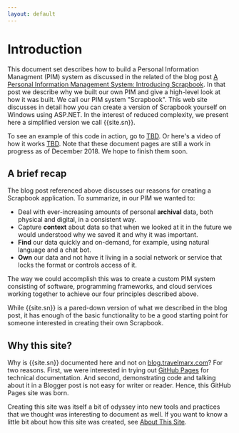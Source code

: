 ```yaml
---
layout: default
---
```


# Introduction

This document set describes how to build a Personal Information Managment (PIM) system as discussed in the related of the blog post [A Personal Information Management System: Introducing Scrapbook][blog]. In that post we describe why we built our own PIM and give a  high-level look at how it was built. We call our PIM system "Scrapbook". This web site discusses in detail how you can create a version of Scrapbook yourself on Windows using ASP.NET. In the interest of reduced complexity, we present here a simplified version we call {{site.sn}}.

To see an example of this code in action, go to [TBD][demo]. Or here's a video of how it works [TBD][demo]. Note that these document pages are still a work in progress as of December 2018. We hope to finish them soon.

## A brief recap

The blog post referenced above discusses our reasons for creating a Scrapbook application. To summarize, in our PIM we wanted to:

* Deal with ever-increasing amounts of personal **archival** data, both physical and digital, in a consistent way.
* Capture **context** about data so that when we looked at it in the future we would understood why we saved it and why it was important.
* **Find** our data quickly and on-demand, for example, using natural language and a chat bot.
* **Own** our data and not have it living in a social network or service that locks the format or controls access of it.

The way we could accomplish this was to create a custom PIM system consisting of software, programming frameworks, and cloud services working together to achieve our four principles described above.

While {{site.sn}} is a pared-down version of what we described in the blog post, it has enough of the basic functionality to be a good starting point for someone interested in creating their own Scrapbook.

## Why this site?

Why is {{site.sn}} documented here and not on [blog.travelmarx.com][tm]? For two reasons. First, we were interested in trying out [GitHub Pages][ghp] for technical documentation. And second, demonstrating code and talking about it in a Blogger post is not easy for writer or reader. Hence, this GitHub Pages site was born.

Creating this site was itself a bit of odyssey into new tools and practices that we thought was interesting to document as well. If you want to know a little bit about how this site was created, see [About This Site][about].

[web]: https://travelmarx.github.io/scrapbook101/
[blog]: http://blog.travelmarx.com/2017/12/a-personal-information-management-system-introducing-scrapbook.html
[demo]: http://www.travelmarx.com/
[tm]: http://blog.travelmarx.com
[about]: /about-this-site
[ghp]: https://pages.github.com/


